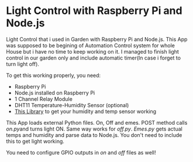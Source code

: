 <h1> Light Control with Raspberry Pi and Node.js</h1>

<p> Light Control that i used in Garden with Raspberry Pi and Node.js. This App was supposed to be begining of Automation Control system for whole House 
but i have no time to keep working on it. I managed to finish light control in our garden only and include automatic timer(In case i forget to turn light off).</p>

<p> To get this working properly, you need: </p>

<ul>
  <li>Raspberry Pi</li>
  <li>Node.js installed on Raspberry Pi</li>
  <li>1 Channel Relay Module</li>
  <li>DHT11 Temperature-Humidity Sensor (optional)</li>
  <li><a href="https://github.com/adafruit/Adafruit_Python_DHT"> This Library</a> to get your humidity and temp sensor working</li>
</ul>

<p>This App loads external Python files. On, Off and emes. POST method calls <i>on.py</i>and turns light ON. Same way works for <i>off.py</i>. 
<i>Emes.py</i> gets actual temps and humidity and parse data to Node.js. You don't need to include this to get light working. </p>

<p> You need to configure GPIO outputs in <i>on</i> and <i>off</i> files as well! </p>
